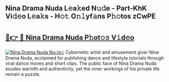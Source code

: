 ## Nina Drama Nuda L𝚎a𝚔ed N𝚞𝚍e - Part-KhK Vi𝚍𝚎o L𝚎a𝚔s - H𝚘𝚝 O𝚗𝚕yf𝚊ns P𝚑𝚘tos zCwPE

# <h2><a href="http://kf15x5.oniu.top/?m=Nina+Drama+Nuda">🔗👉 🔴 Nina Drama Nuda P𝚑ot𝚘𝚜 V𝚒d𝚎o</a></h2>

[![Nina Drama Nuda Nu𝚍e𝚜](https://i.imgur.com/0qMVB7G.gif)](http://kf15x5.oniu.top/?m=Nina+Drama+Nuda)
Cybernetic artist and amusement giver Nina Drama Nuda, acclaimed for publishing dance and lifestyle tutorials through viral dance moves and short clips. The public face of Nina Drama Nuda exudes warmth and authenticity, yet the inner workings of his private life remain a puzzle.  
